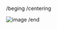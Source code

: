 /beging
/centering

![image](https://github.com/user-attachments/assets/4feebd43-8aa3-4f5f-b769-6714eeb771e7)
/end

